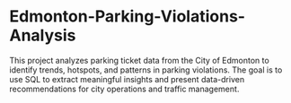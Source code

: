 # Edmonton-Parking-Violations-Analysis
This project analyzes parking ticket data from the City of Edmonton to identify trends, hotspots, and patterns in parking violations.  The goal is to use SQL to extract meaningful insights and present data-driven recommendations for city operations and traffic management.
